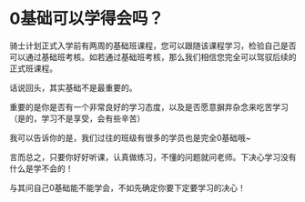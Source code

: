 # 0基础可以学得会吗？

骑士计划正式入学前有两周的基础班课程，您可以跟随该课程学习，检验自己是否可以通过基础班考核。如若通过基础班考核，那么我们相信您完全可以驾驭后续的正式班课程。  

话说回头，其实基础不是最重要的。  

重要的是你是否有一个非常良好的学习态度，以及是否愿意摒弃杂念来吃苦学习（是的，学习不是享受，会有些辛苦）  

我可以告诉你的是，我们过往的班级有很多的学员也是完全0基础哦~  

言而总之，只要你好好听课，认真做练习，不懂的问题就问老师。下决心学习没有什么是学不会的！  

与其问自己0基础能不能学会，不如先确定你要下定要学习的决心！  
